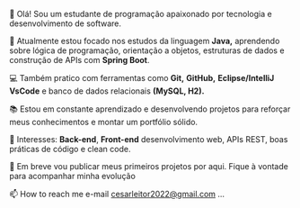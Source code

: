 👋 Olá! Sou um estudante de programação apaixonado por tecnologia e desenvolvimento de software.

🚀 Atualmente estou focado nos estudos da linguagem **Java,** aprendendo sobre lógica de programação, orientação a objetos, estruturas de dados e construção de APIs com **Spring Boot**.

💻 Também pratico com ferramentas como **Git,** **GitHub,** **Eclipse/IntelliJ** **VsCode** e banco de dados relacionais **(MySQL, H2).**

📚 Estou em constante aprendizado e desenvolvendo projetos para reforçar meus conhecimentos e montar um portfólio sólido.

🧠 Interesses: **Back-end**, **Front-end** desenvolvimento web, APIs REST, boas práticas de código e clean code.

📌 Em breve vou publicar meus primeiros projetos por aqui. Fique à vontade para acompanhar minha evolução
 
 📫 How to reach me e-mail cesarleitor2022@gmail.com ...

<!---
Cesarleitor/Cesarleitor is a ✨ special ✨ repository because its `README.md` (this file) appears on your GitHub profile.
You can click the Preview link to take a look at your changes.
--->
